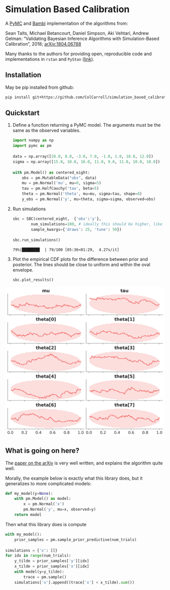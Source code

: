 # Simulation Based Calibration

A [PyMC](http://docs.pymc.io) and [Bambi](https://bambinos.github.io/bambi/) implementation of the algorithms from:

Sean Talts, Michael Betancourt, Daniel Simpson, Aki Vehtari, Andrew Gelman: “Validating Bayesian Inference Algorithms with Simulation-Based Calibration”, 2018; [arXiv:1804.06788](http://arxiv.org/abs/1804.06788)

Many thanks to the authors for providing open, reproducible code and implementations in `rstan` and `PyStan` ([link](https://github.com/seantalts/simulation-based-calibration)).


## Installation

May be pip installed from github:

```bash
pip install git+https://github.com/ColCarroll/simulation_based_calibration
```

## Quickstart

1. Define a function returning a PyMC model. The arguments must be the same as the observed variables.

    ```python
    import numpy as np
    import pymc as pm

    data = np.array([28.0, 8.0, -3.0, 7.0, -1.0, 1.0, 18.0, 12.0])
    sigma = np.array([15.0, 10.0, 16.0, 11.0, 9.0, 11.0, 10.0, 18.0])
                    
    with pm.Model() as centered_eight:
        obs = pm.MutableData("obs", data)
        mu = pm.Normal('mu', mu=0, sigma=5)
        tau = pm.HalfCauchy('tau', beta=5)
        theta = pm.Normal('theta', mu=mu, sigma=tau, shape=8)
        y_obs = pm.Normal('y', mu=theta, sigma=sigma, observed=obs)
    ```
2. Run simulations
    ```python
    sbc = SBC(centered_eight,  {'obs':'y'},
            num_simulations=100, # ideally this should be higher, like 1000
            sample_kwargs={'draws': 25, 'tune': 50})

    sbc.run_simulations()
    ```
    ```pythontb
    79%|███████▉  | 79/100 [05:36<01:29,  4.27s/it]
    ```

3. Plot the empirical CDF plots for the difference between prior and posterior. The lines
should be close to uniform and within the oval envelope.

    ```python
    sbc.plot_results()
    ```

![Simulation based calibration plots, ecdf](ecdf.png)


## What is going on here?

The [paper on the arXiv](http://arxiv.org/abs/1804.06788) is very well written, and explains the algorithm quite well.

Morally, the example below is exactly what this library does, but it generalizes to more complicated models:

```python
def my_model(y=None):
    with pm.Model() as model:
        x = pm.Normal('x')
        pm.Normal('y', mu=x, observed=y)
    return model
```

Then what this library does is compute

```python
with my_model():
    prior_samples = pm.sample_prior_predictive(num_trials)

simulations = {'x': []}
for idx in range(num_trials):
    y_tilde = prior_samples['y'][idx]
    x_tilde = prior_samples['x'][idx]
    with model(y=y_tilde):
        trace = pm.sample()
    simulations['x'].append((trace['x'] < x_tilde).sum())
```